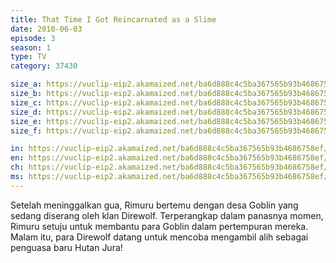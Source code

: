 ```yaml
---
title: That Time I Got Reincarnated as a Slime
date: 2010-06-03
episode: 3
season: 1
type: TV
category: 37430

size_a: https://vuclip-eip2.akamaized.net/ba6d888c4c5ba367565b93b4686758ef/vp63207_V20210323064915/hlsc_e2931_2.m3u8
size_b: https://vuclip-eip2.akamaized.net/ba6d888c4c5ba367565b93b4686758ef/vp63207_V20210323064915/hlsc_e2931_3.m3u8
size_c: https://vuclip-eip2.akamaized.net/ba6d888c4c5ba367565b93b4686758ef/vp63207_V20210323064915/hlsc_e2931_4.m3u8
size_d: https://vuclip-eip2.akamaized.net/ba6d888c4c5ba367565b93b4686758ef/vp63207_V20210323064915/hlsc_e2931_5.m3u8
size_e: https://vuclip-eip2.akamaized.net/ba6d888c4c5ba367565b93b4686758ef/vp63207_V20210323064915/hlsc_e2931_6.m3u8
size_f: https://vuclip-eip2.akamaized.net/ba6d888c4c5ba367565b93b4686758ef/vp63207_V20210323064915/hlsc_e2931_7.m3u8

in: https://vuclip-eip2.akamaized.net/ba6d888c4c5ba367565b93b4686758ef/id.vtt
en: https://vuclip-eip2.akamaized.net/ba6d888c4c5ba367565b93b4686758ef/en.vtt
ch: https://vuclip-eip2.akamaized.net/ba6d888c4c5ba367565b93b4686758ef/zh-TW.vtt
ms: https://vuclip-eip2.akamaized.net/ba6d888c4c5ba367565b93b4686758ef/ms.vtt
---
```

Setelah meninggalkan gua, Rimuru bertemu dengan desa Goblin yang sedang diserang oleh klan Direwolf. Terperangkap dalam panasnya momen, Rimuru setuju untuk membantu para Goblin dalam pertempuran mereka. Malam itu, para Direwolf datang untuk mencoba mengambil alih sebagai penguasa baru Hutan Jura!